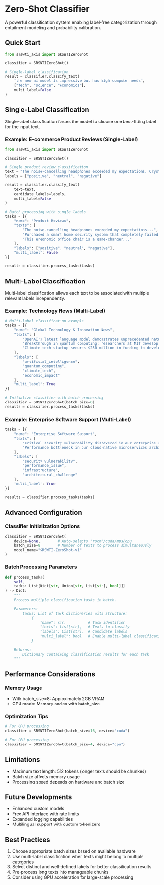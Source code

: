 
# Zero-Shot Classifier

A powerful classification system enabling label-free categorization through entailment modeling and probability calibration.



## Quick Start

```python
from srswti_axis import SRSWTIZeroShot

classifier = SRSWTIZeroShot()

# Single-label classification
result = classifier.classify_text(
    "the new ai model is impressive but has high compute needs",
    ["tech", "science", "economics"],
    multi_label=False
)
```

## Single-Label Classification

Single-label classification forces the model to choose one best-fitting label for the input text.

### Example: E-commerce Product Reviews (Single-Label)

```python
from srswti_axis import SRSWTIZeroShot

classifier = SRSWTIZeroShot()

# Single product review classification
text = "The noise-cancelling headphones exceeded my expectations. Crystal clear audio and incredible battery life, but the price point is a bit steep for budget-conscious consumers."
labels = ["positive", "neutral", "negative"]

result = classifier.classify_text(
    text=text,
    candidate_labels=labels,
    multi_label=False
)

# Batch processing with single labels
tasks = [{
    "name": "Product Reviews",
    "texts": [
        "The noise-cancelling headphones exceeded my expectations...",
        "Purchased a smart home security system that completely failed...",
        "This ergonomic office chair is a game-changer..."
    ],
    "labels": ["positive", "neutral", "negative"],
    "multi_label": False
}]

results = classifier.process_tasks(tasks)
```

## Multi-Label Classification

Multi-label classification allows each text to be associated with multiple relevant labels independently.

### Example: Technology News (Multi-Label)

```python
# Multi-label classification example
tasks = [{
    "name": "Global Technology & Innovation News",
    "texts": [
        "OpenAI's latest language model demonstrates unprecedented natural language understanding, raising both excitement and ethical concerns about AI's potential societal impact.",
        "Breakthrough in quantum computing: researchers at MIT develop a stable 1000-qubit processor that could revolutionize cryptography and scientific simulations.",
        "Climate tech startup secures $250 million in funding to develop carbon capture technology that promises to remove atmospheric CO2 at industrial scales."
    ],
    "labels": [
        "artificial_intelligence",
        "quantum_computing",
        "climate_tech",
        "economic_impact"
    ],
    "multi_label": True
}]

# Initialize classifier with batch processing
classifier = SRSWTIZeroShot(batch_size=8)
results = classifier.process_tasks(tasks)
```

### Example: Enterprise Software Support (Multi-Label)

```python
tasks = [{
    "name": "Enterprise Software Support",
    "texts": [
        "Critical security vulnerability discovered in our enterprise resource planning system. Immediate patch required to prevent potential data breaches.",
        "Performance bottleneck in our cloud-native microservices architecture is causing intermittent system-wide latency issues during peak load times."
    ],
    "labels": [
        "security_vulnerability",
        "performance_issue",
        "infrastructure",
        "architectural_challenge"
    ],
    "multi_label": True
}]

results = classifier.process_tasks(tasks)
```

## Advanced Configuration

### Classifier Initialization Options

```python
classifier = SRSWTIZeroShot(
    device=None,        # Auto-selects "rocm"/cuda/mps/cpu
    batch_size=8,       # Number of texts to process simultaneously
    model_name="SRSWTI-ZeroShot-v1"
)
```

### Batch Processing Parameters

```python
def process_tasks(
    self,
    tasks: List[Dict[str, Union[str, List[str], bool]]]
) -> Dict:
    """
    Process multiple classification tasks in batch.
    
    Parameters:
        tasks: List of task dictionaries with structure:
            {
                "name": str,          # Task identifier
                "texts": List[str],   # Texts to classify
                "labels": List[str],  # Candidate labels
                "multi_label": bool   # Enable multi-label classification
            }
    
    Returns:
        Dictionary containing classification results for each task
    """
```

## Performance Considerations

### Memory Usage
- With batch_size=8: Approximately 2GB VRAM
- CPU mode: Memory scales with batch_size

### Optimization Tips
```python
# For GPU processing
classifier = SRSWTIZeroShot(batch_size=16, device="cuda")

# For CPU processing
classifier = SRSWTIZeroShot(batch_size=4, device="cpu")
```

## Limitations

- Maximum text length: 512 tokens (longer texts should be chunked)
- Batch size affects memory usage
- Processing speed depends on hardware and batch size

## Future Developments

- Enhanced custom models
- Free API interface with rate limits
- Expanded logging capabilities
- Multilingual support with custom tokenizers

## Best Practices

1. Choose appropriate batch sizes based on available hardware
2. Use multi-label classification when texts might belong to multiple categories
3. Select distinct and well-defined labels for better classification results
4. Pre-process long texts into manageable chunks
5. Consider using GPU acceleration for large-scale processing